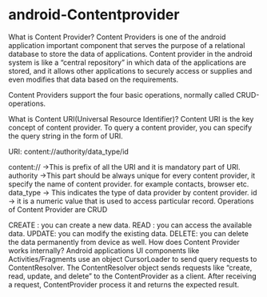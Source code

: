 # android-Contentprovider

What is Content Provider?
Content Providers is one of the android application important component that serves the purpose of a relational database to store the data of applications. Content provider in the android system is like a “central repository” in which data of the applications are stored, and it allows other applications to securely access or supplies and even modifies that data based on the requirements.

Content Providers support the four basic operations, normally called CRUD-operations.

What is Content URI(Universal Resource Identifier)?
Content URI is the key concept of content provider. To query a content provider, you can specify the query string in the form of URI.

URI: content://authority/data_type/id

content:// →This is prefix of all the URI and it is mandatory part of URI.
authority →This part should be always unique for every content provider, it specify the name of content provider. for example contacts, browser etc.
data_type → This indicates the type of data provider by content provider.
id → it is a numeric value that is used to access particular record.
Operations of Content Provider are CRUD

CREATE : you can create a new data.
READ : you can access the available data.
UPDATE: you can modify the existing data.
DELETE: you can delete the data permanently from device as well.
How does Content Provider works internally?
Android applications UI components like Activities/Fragments use an object CursorLoader to send query requests to ContentResolver. The ContentResolver object sends requests like “create, read, update, and delete” to the ContentProvider as a client. After receiving a request, ContentProvider process it and returns the expected result.
